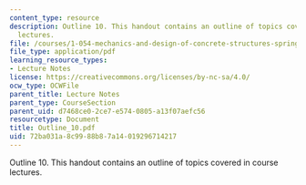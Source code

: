 ```yaml
---
content_type: resource
description: Outline 10. This handout contains an outline of topics covered in course
  lectures.
file: /courses/1-054-mechanics-and-design-of-concrete-structures-spring-2004/72ba031a8c9988b87a14019296714217_Outline_10.pdf
file_type: application/pdf
learning_resource_types:
- Lecture Notes
license: https://creativecommons.org/licenses/by-nc-sa/4.0/
ocw_type: OCWFile
parent_title: Lecture Notes
parent_type: CourseSection
parent_uid: d7468ce0-2ce7-e574-0805-a13f07aefc56
resourcetype: Document
title: Outline_10.pdf
uid: 72ba031a-8c99-88b8-7a14-019296714217
---
```

Outline 10. This handout contains an outline of topics covered in course lectures.